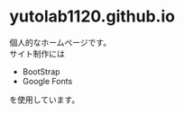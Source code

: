 # yutolab1120.github.io
個人的なホームページです。<br>
サイト制作には<br>
<ul>
  <li>BootStrap</li>
  <li>Google Fonts</li>
</ul>
を使用しています。
